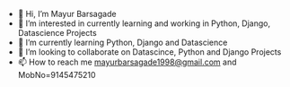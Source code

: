 - 👋 Hi, I’m Mayur Barsagade
- 👀 I’m interested in  currently learning and working in Python, Django, Datascience Projects
- 🌱 I’m currently learning Python, Django and Datascience
- 💞️ I’m looking to collaborate on Datascince, Python and Django Projects
- 📫 How to reach me mayurbarsagade1998@gmail.com and MobNo=9145475210

<!---
mayurbarsagade/mayurbarsagade is a ✨ special ✨ repository because its `README.md` (this file) appears on your GitHub profile.
You can click the Preview link to take a look at your changes.
--->
